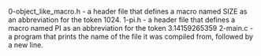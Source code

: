 0-object_like_macro.h - a header file that defines a macro named SIZE as an abbreviation for the token 1024.
1-pi.h - a header file that defines a macro named PI as an abbreviation for the token 3.14159265359
2-main.c - a program that prints the name of the file it was compiled from, followed by a new line.
